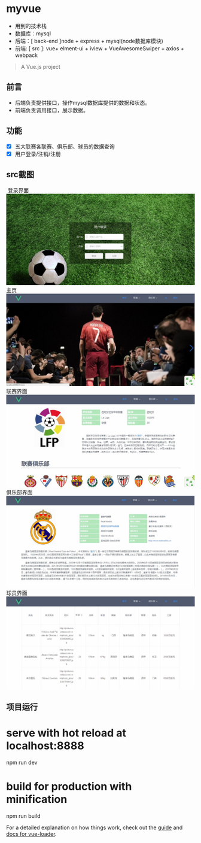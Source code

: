 # myvue #

- 用到的技术栈
- 数据库：mysql
- 后端：[ back-end ]node + express + mysql(node数据库模块)
- 前端: [ src ]: vue+ elment-ui + iview + VueAwesomeSwiper + axios + webpack

> A Vue.js project

## 前言 ##

- 后端负责提供接口，操作mysql数据库提供的数据和状态。
- 前端负责调用接口，展示数据。

## 功能 ##

- [x] 五大联赛各联赛、俱乐部、球员的数据查询
- [x] 用户登录/注销/注册

## src截图 
 登录界面</br>
![image](https://github.com/tanjinrong123/football-leagues/raw/master/src/assets/Screenshot/Login.JPG)
主页</br>
![image](https://github.com/tanjinrong123/football-leagues/raw/master/src/assets/Screenshot/Home.jpg)
联赛界面</br>
![image](https://github.com/tanjinrong123/football-leagues/raw/master/src/assets/Screenshot/League.jpg)
俱乐部界面</br>
![image](https://github.com/tanjinrong123/football-leagues/raw/master/src/assets/Screenshot/Club.jpg)
球员界面</br>
![image](https://github.com/tanjinrong123/football-leagues/raw/master/src/assets/Screenshot/Player.jpg)

## 项目运行 ##
# serve with hot reload at localhost:8888
npm run dev

# build for production with minification
npm run build


For a detailed explanation on how things work, check out the [guide](http://vuejs-templates.github.io/webpack/) and [docs for vue-loader](http://vuejs.github.io/vue-loader).
